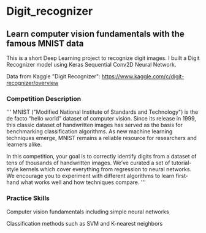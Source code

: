 # Digit_recognizer
## Learn computer vision fundamentals with the famous MNIST data

This is a short Deep Learning project to recognize digit images. I built a Digit Recognizer model using Keras Sequential Conv2D Neural Network.

Data from Kaggle "Digit Recognizer": https://www.kaggle.com/c/digit-recognizer/overview


### Competition Description
'''
MNIST ("Modified National Institute of Standards and Technology") is the de facto “hello world” dataset of computer vision. Since its release in 1999, this classic dataset of handwritten images has served as the basis for benchmarking classification algorithms. As new machine learning techniques emerge, MNIST remains a reliable resource for researchers and learners alike.

In this competition, your goal is to correctly identify digits from a dataset of tens of thousands of handwritten images. We’ve curated a set of tutorial-style kernels which cover everything from regression to neural networks. We encourage you to experiment with different algorithms to learn first-hand what works well and how techniques compare.
'''
### Practice Skills

Computer vision fundamentals including simple neural networks

Classification methods such as SVM and K-nearest neighbors

